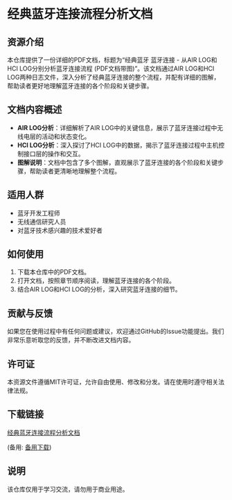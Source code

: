 # 经典蓝牙连接流程分析文档

## 资源介绍

本仓库提供了一份详细的PDF文档，标题为“经典蓝牙 蓝牙连接 - 从AIR LOG和HCI LOG分别分析蓝牙连接流程 (PDF文档带图)”。该文档通过AIR LOG和HCI LOG两种日志文件，深入分析了经典蓝牙连接的整个流程，并配有详细的图解，帮助读者更好地理解蓝牙连接的各个阶段和关键步骤。

## 文档内容概述

- **AIR LOG分析**：详细解析了AIR LOG中的关键信息，展示了蓝牙连接过程中无线电层的活动和状态变化。
- **HCI LOG分析**：深入探讨了HCI LOG中的数据，揭示了蓝牙连接过程中主机控制接口层的操作和交互。
- **图解说明**：文档中包含了多个图解，直观展示了蓝牙连接的各个阶段和关键步骤，帮助读者更清晰地理解整个流程。

## 适用人群

- 蓝牙开发工程师
- 无线通信研究人员
- 对蓝牙技术感兴趣的技术爱好者

## 如何使用

1. 下载本仓库中的PDF文档。
2. 打开文档，按照章节顺序阅读，理解蓝牙连接的各个阶段。
3. 结合AIR LOG和HCI LOG的分析，深入研究蓝牙连接的细节。

## 贡献与反馈

如果您在使用过程中有任何问题或建议，欢迎通过GitHub的Issue功能提出。我们非常乐意听取您的反馈，并不断改进文档内容。

## 许可证

本资源文件遵循MIT许可证，允许自由使用、修改和分发。请在使用时遵守相关法律法规。

## 下载链接
[经典蓝牙连接流程分析文档](https://pan.quark.cn/s/b7b4a3a99679) 

(备用: [备用下载](https://pan.baidu.com/s/143VB556B56xu5A5COdPmSw?pwd=1234))

## 说明

该仓库仅用于学习交流，请勿用于商业用途。
